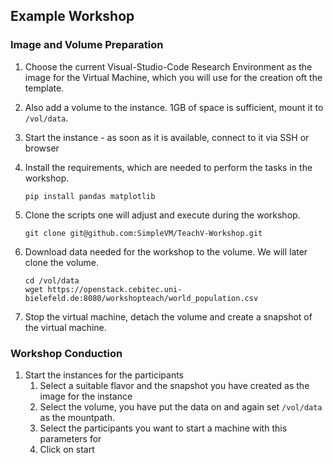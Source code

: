 ## Example Workshop

### Image and Volume Preparation

1. Choose the current Visual-Studio-Code Research Environment as the image for the Virtual Machine, which you will use for the creation oft the template.
2. Also add a volume to the instance. 1GB of space is sufficient, mount it to `/vol/data`.
3. Start the instance - as soon as it is available, connect to it via SSH or browser
4. Install the requirements, which are needed to perform the tasks in the workshop.
    ``` 
    pip install pandas matplotlib
    ```


5. Clone the scripts one will adjust and execute during the workshop.
    ```
    git clone git@github.com:SimpleVM/TeachV-Workshop.git
    ```

6. Download data needed for the workshop to the volume. We will later clone the volume.

    ```
    cd /vol/data
    wget https://openstack.cebitec.uni-bielefeld.de:8080/workshopteach/world_population.csv
    ```
7. Stop the virtual machine, detach the volume and create a snapshot of the virtual machine.

### Workshop Conduction

1. Start the instances for the participants
   1. Select a suitable flavor and the snapshot you have created as the image for the instance
   2. Select the volume, you have put the data on and again set `/vol/data` as the mountpath.
   3. Select the participants you want to start a machine with this parameters for
   4. Click on start


